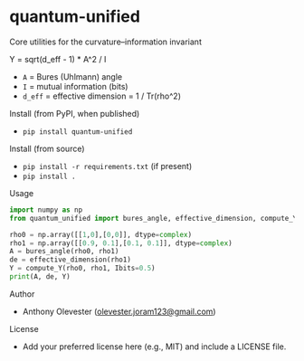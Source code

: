 # quantum-unified

Core utilities for the curvature–information invariant

Y = sqrt(d_eff - 1) * A^2 / I

- `A` = Bures (Uhlmann) angle
- `I` = mutual information (bits)
- `d_eff` = effective dimension = 1 / Tr(rho^2)

Install (from PyPI, when published)
- `pip install quantum-unified`

Install (from source)
- `pip install -r requirements.txt` (if present)
- `pip install .`

Usage
```python
import numpy as np
from quantum_unified import bures_angle, effective_dimension, compute_Y

rho0 = np.array([[1,0],[0,0]], dtype=complex)
rho1 = np.array([[0.9, 0.1],[0.1, 0.1]], dtype=complex)
A = bures_angle(rho0, rho1)
de = effective_dimension(rho1)
Y = compute_Y(rho0, rho1, Ibits=0.5)
print(A, de, Y)
```

Author
- Anthony Olevester (olevester.joram123@gmail.com)

License
- Add your preferred license here (e.g., MIT) and include a LICENSE file.
